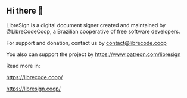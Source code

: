 ## Hi there 👋

LibreSign is a digital document signer created and maintained by @LibreCodeCoop, a Brazilian cooperative of free software developers.

For support and donation, contact us by contact@librecode.coop

You also can support the project by https://www.patreon.com/libresign

Read more in:

https://librecode.coop/ 

https://libresign.coop/

<!--

**Here are some ideas to get you started:**

🙋‍♀️ A short introduction - what is your organization all about?
🌈 Contribution guidelines - how can the community get involved?
👩‍💻 Useful resources - where can the community find your docs? Is there anything else the community should know?
🍿 Fun facts - what does your team eat for breakfast?
🧙 Remember, you can do mighty things with the power of [Markdown](https://docs.github.com/github/writing-on-github/getting-started-with-writing-and-formatting-on-github/basic-writing-and-formatting-syntax)
-->

